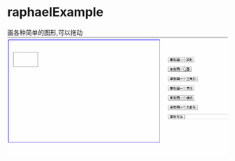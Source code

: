 # raphaelExample
画各种简单的图形,可以拖动
 ![img](https://raw.githubusercontent.com/wumingyu12/raphaelExample/master/%E7%A4%BA%E8%8C%83.gif)
